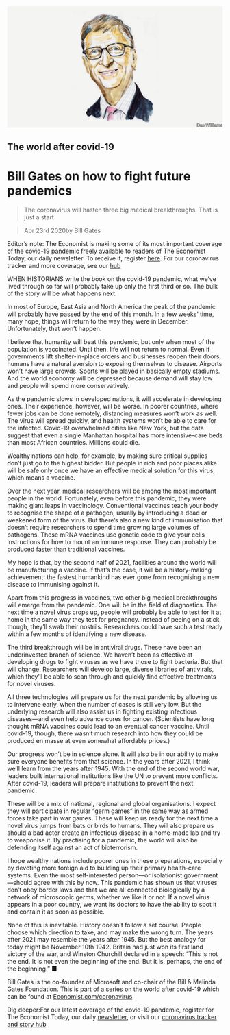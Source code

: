 ![](./images/20200425_STD001_0.jpg)

## The world after covid-19

# Bill Gates on how to fight future pandemics

> The coronavirus will hasten three big medical breakthroughs. That is just a start

> Apr 23rd 2020by Bill Gates

Editor’s note: The Economist is making some of its most important coverage of the covid-19 pandemic freely available to readers of The Economist Today, our daily newsletter. To receive it, register [here](https://www.economist.com//newslettersignup). For our coronavirus tracker and more coverage, see our [hub](https://www.economist.com//coronavirus)

WHEN HISTORIANS write the book on the covid-19 pandemic, what we’ve lived through so far will probably take up only the first third or so. The bulk of the story will be what happens next.

In most of Europe, East Asia and North America the peak of the pandemic will probably have passed by the end of this month. In a few weeks’ time, many hope, things will return to the way they were in December. Unfortunately, that won’t happen.

I believe that humanity will beat this pandemic, but only when most of the population is vaccinated. Until then, life will not return to normal. Even if governments lift shelter-in-place orders and businesses reopen their doors, humans have a natural aversion to exposing themselves to disease. Airports won’t have large crowds. Sports will be played in basically empty stadiums. And the world economy will be depressed because demand will stay low and people will spend more conservatively.

As the pandemic slows in developed nations, it will accelerate in developing ones. Their experience, however, will be worse. In poorer countries, where fewer jobs can be done remotely, distancing measures won’t work as well. The virus will spread quickly, and health systems won’t be able to care for the infected. Covid-19 overwhelmed cities like New York, but the data suggest that even a single Manhattan hospital has more intensive-care beds than most African countries. Millions could die.

Wealthy nations can help, for example, by making sure critical supplies don’t just go to the highest bidder. But people in rich and poor places alike will be safe only once we have an effective medical solution for this virus, which means a vaccine.

Over the next year, medical researchers will be among the most important people in the world. Fortunately, even before this pandemic, they were making giant leaps in vaccinology. Conventional vaccines teach your body to recognise the shape of a pathogen, usually by introducing a dead or weakened form of the virus. But there’s also a new kind of immunisation that doesn’t require researchers to spend time growing large volumes of pathogens. These mRNA vaccines use genetic code to give your cells instructions for how to mount an immune response. They can probably be produced faster than traditional vaccines.

My hope is that, by the second half of 2021, facilities around the world will be manufacturing a vaccine. If that’s the case, it will be a history-making achievement: the fastest humankind has ever gone from recognising a new disease to immunising against it.

Apart from this progress in vaccines, two other big medical breakthroughs will emerge from the pandemic. One will be in the field of diagnostics. The next time a novel virus crops up, people will probably be able to test for it at home in the same way they test for pregnancy. Instead of peeing on a stick, though, they’ll swab their nostrils. Researchers could have such a test ready within a few months of identifying a new disease.

The third breakthrough will be in antiviral drugs. These have been an underinvested branch of science. We haven’t been as effective at developing drugs to fight viruses as we have those to fight bacteria. But that will change. Researchers will develop large, diverse libraries of antivirals, which they’ll be able to scan through and quickly find effective treatments for novel viruses.

All three technologies will prepare us for the next pandemic by allowing us to intervene early, when the number of cases is still very low. But the underlying research will also assist us in fighting existing infectious diseases—and even help advance cures for cancer. (Scientists have long thought mRNA vaccines could lead to an eventual cancer vaccine. Until covid-19, though, there wasn’t much research into how they could be produced en masse at even somewhat affordable prices.)

Our progress won’t be in science alone. It will also be in our ability to make sure everyone benefits from that science. In the years after 2021, I think we’ll learn from the years after 1945. With the end of the second world war, leaders built international institutions like the UN to prevent more conflicts. After covid-19, leaders will prepare institutions to prevent the next pandemic.

These will be a mix of national, regional and global organisations. I expect they will participate in regular “germ games” in the same way as armed forces take part in war games. These will keep us ready for the next time a novel virus jumps from bats or birds to humans. They will also prepare us should a bad actor create an infectious disease in a home-made lab and try to weaponise it. By practising for a pandemic, the world will also be defending itself against an act of bioterrorism.

I hope wealthy nations include poorer ones in these preparations, especially by devoting more foreign aid to building up their primary health-care systems. Even the most self-interested person—or isolationist government—should agree with this by now. This pandemic has shown us that viruses don’t obey border laws and that we are all connected biologically by a network of microscopic germs, whether we like it or not. If a novel virus appears in a poor country, we want its doctors to have the ability to spot it and contain it as soon as possible.

None of this is inevitable. History doesn’t follow a set course. People choose which direction to take, and may make the wrong turn. The years after 2021 may resemble the years after 1945. But the best analogy for today might be November 10th 1942. Britain had just won its first land victory of the war, and Winston Churchill declared in a speech: “This is not the end. It is not even the beginning of the end. But it is, perhaps, the end of the beginning.” ■

Bill Gates is the co-founder of Microsoft and co-chair of the Bill & Melinda Gates Foundation. This is part of a series on the world after covid-19 which can be found at [Economist.com/coronavirus](https://www.economist.com/http://Economist.com/coronavirus)

Dig deeper:For our latest coverage of the covid-19 pandemic, register for The Economist Today, our daily [newsletter](https://www.economist.com//newslettersignup), or visit our [coronavirus tracker and story hub](https://www.economist.com//coronavirus)